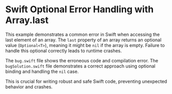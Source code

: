 # Swift Optional Error Handling with Array.last

This example demonstrates a common error in Swift when accessing the last element of an array.  The `last` property of an array returns an optional value (`Optional<T>`), meaning it might be `nil` if the array is empty.  Failure to handle this optional correctly leads to runtime crashes.

The `bug.swift` file shows the erroneous code and compilation error. The `bugSolution.swift` file demonstrates a correct approach using optional binding and handling the `nil` case.

This is crucial for writing robust and safe Swift code, preventing unexpected behavior and crashes.